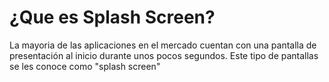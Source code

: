 # ¿Que es Splash Screen?
La mayoria de las aplicaciones en el mercado cuentan con una pantalla de presentación al inicio durante unos pocos segundos. 
Este tipo de pantallas se les conoce como "splash screen"
